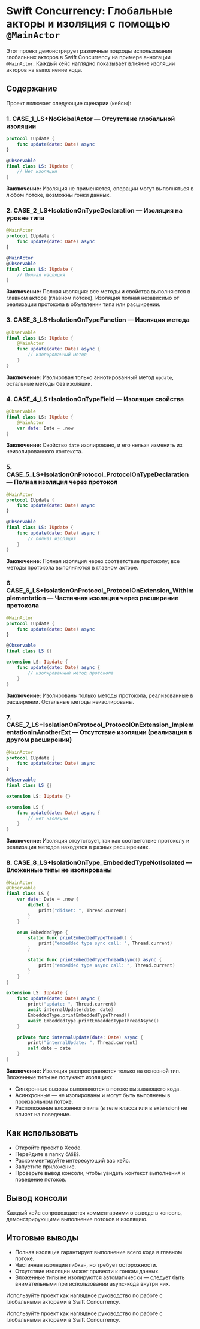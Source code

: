 # Swift Concurrency: Глобальные акторы и изоляция с помощью `@MainActor`

Этот проект демонстрирует различные подходы использования глобальных акторов в Swift Concurrency на примере аннотации `@MainActor`. Каждый кейс наглядно показывает влияние изоляции акторов на выполнение кода.

## Содержание

Проект включает следующие сценарии (кейсы):

### 1. CASE_1_LS+NoGlobalActor — Отсутствие глобальной изоляции

```swift
protocol IUpdate {
    func update(date: Date) async
}

@Observable
final class LS: IUpdate {
    // Нет изоляции
}
```

**Заключение:**
Изоляция не применяется, операции могут выполняться в любом потоке, возможны гонки данных.

### 2. CASE_2_LS+IsolationOnTypeDeclaration — Изоляция на уровне типа

```swift
@MainActor
protocol IUpdate {
    func update(date: Date) async
}

@MainActor
@Observable
final class LS: IUpdate {
    // Полная изоляция
}
```

**Заключение:**
Полная изоляция: все методы и свойства выполняются в главном акторе (главном потоке). Изоляция полная независимо от реализации протокола в объявлении типа или расширении.

### 3. CASE_3_LS+IsolationOnTypeFunction — Изоляция метода

```swift
@Observable
final class LS: IUpdate {
    @MainActor
    func update(date: Date) async {
        // изолированный метод
    }
}
```

**Заключение:**
Изолирован только аннотированный метод `update`, остальные методы без изоляции.

### 4. CASE_4_LS+IsolationOnTypeField — Изоляция свойства

```swift
@Observable
final class LS: IUpdate {
    @MainActor
    var date: Date = .now
}
```

**Заключение:**
Свойство `date` изолировано, и его нельзя изменить из неизолированного контекста.

### 5. CASE_5_LS+IsolationOnProtocol_ProtocolOnTypeDeclaration — Полная изоляция через протокол

```swift
@MainActor
protocol IUpdate {
    func update(date: Date) async
}

@Observable
final class LS: IUpdate {
    func update(date: Date) async {
        // полная изоляция
    }
}
```

**Заключение:**
Полная изоляция через соответствие протоколу; все методы протокола выполняются в главном акторе.

### 6. CASE_6_LS+IsolationOnProtocol_ProtocolOnExtension_WithImplementation — Частичная изоляция через расширение протокола

```swift
@MainActor
protocol IUpdate {
    func update(date: Date) async
}

@Observable
final class LS {}

extension LS: IUpdate {
    func update(date: Date) async {
        // изолированный метод протокола
    }
}
```

**Заключение:**
Изолированы только методы протокола, реализованные в расширении. Остальные методы неизолированы.

### 7. CASE_7_LS+IsolationOnProtocol_ProtocolOnExtension_ImplementationInAnotherExt — Отсутствие изоляции (реализация в другом расширении)

```swift
@MainActor
protocol IUpdate {
    func update(date: Date) async
}

@Observable
final class LS {}

extension LS: IUpdate {}

extension LS {
    func update(date: Date) async {
        // нет изоляции
    }
}
```

**Заключение:**
Изоляция отсутствует, так как соответствие протоколу и реализация методов находятся в разных расширениях.

### 8. CASE_8_LS+IsolationOnType_EmbeddedTypeNotIsolated — Вложенные типы не изолированы

```swift
@MainActor
@Observable
final class LS {
    var date: Date = .now {
        didSet {
            print("didset: ", Thread.current)
        }
    }

    enum EmbeddedType {
        static func printEmbeddedTypeThread() {
            print("embedded type sync call: ", Thread.current)
        }

        static func printEmbeddedTypeThreadAsync() async {
            print("embedded type async call: ", Thread.current)
        }
    }
}

extension LS: IUpdate {
    func update(date: Date) async {
        print("update: ", Thread.current)
        await internalUpdate(date: date)
        EmbeddedType.printEmbeddedTypeThread()
        await EmbeddedType.printEmbeddedTypeThreadAsync()
    }

    private func internalUpdate(date: Date) async {
        print("internalUpdate: ", Thread.current)
        self.date = date
    }
}
```

**Заключение:**
Изоляция распространяется только на основной тип. Вложенные типы не получают изоляцию:
- Синхронные вызовы выполняются в потоке вызывающего кода.
- Асинхронные — не изолированы и могут быть выполнены в произвольном потоке.
- Расположение вложенного типа (в теле класса или в extension) не влияет на поведение.

## Как использовать

- Откройте проект в Xcode.
- Перейдите в папку `CASES`.
- Раскомментируйте интересующий вас кейс.
- Запустите приложение.
- Проверьте вывод консоли, чтобы увидеть контекст выполнения и поведение потоков.

## Вывод консоли
Каждый кейс сопровождается комментариями о выводе в консоль, демонстрирующими выполнение потоков и изоляцию.

## Итоговые выводы

- Полная изоляция гарантирует выполнение всего кода в главном потоке.
- Частичная изоляция гибкая, но требует осторожности.
- Отсутствие изоляции может привести к гонкам данных.
- Вложенные типы не изолируются автоматически — следует быть внимательными при использовании async-кода внутри них.

Используйте проект как наглядное руководство по работе с глобальными акторами в Swift Concurrency.

Используйте проект как наглядное руководство по работе с глобальными акторами в Swift Concurrency.
